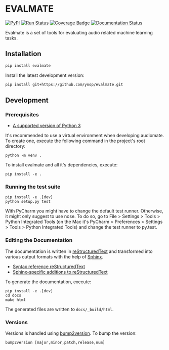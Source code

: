 # EVALMATE

[![PyPI](https://img.shields.io/pypi/v/evalmate.svg)](https://pypi.python.org/pypi/evalmate)
[![Run Status](https://api.shippable.com/projects/5b6c0016c767f20700d1d2e0/badge?branch=master)](https://app.shippable.com/github/ynop/evalmate)
[![Coverage Badge](https://api.shippable.com/projects/5b6c0016c767f20700d1d2e0/coverageBadge?branch=master)](https://app.shippable.com/github/ynop/evalmate)
[![Documentation Status](https://readthedocs.org/projects/evalmate/badge/?version=latest)](https://evalmate.readthedocs.io/en/latest/?badge=latest)

Evalmate is a set of tools for evaluating audio related machine learning tasks.

## Installation

```sh
pip install evalmate 
```

Install the latest development version:

```sh
pip install git+https://github.com/ynop/evalmate.git
```

## Development

### Prerequisites

* [A supported version of Python 3](https://docs.python.org/devguide/index.html#status-of-python-branches)

It's recommended to use a virtual environment when developing audiomate. To create one, execute the following command in the project's root directory:

```
python -m venv .
```

To install evalmate and all it's dependencies, execute:

```
pip install -e .
```

### Running the test suite

```
pip install -e .[dev]
python setup.py test
```

With PyCharm you might have to change the default test runner. Otherwise, it might only suggest to use nose. To do so, go to File > Settings > Tools > Python Integrated Tools (on the Mac it's PyCharm > Preferences > Settings > Tools > Python Integrated Tools) and change the test runner to py.test.

### Editing the Documentation

The documentation is written in [reStructuredText](http://docutils.sourceforge.net/rst.html) and transformed into various output formats with the help of [Sphinx](http://www.sphinx-doc.org/).

* [Syntax reference reStructuredText](http://docutils.sourceforge.net/docs/user/rst/quickref.html)
* [Sphinx-specific additions to reStructuredText](http://www.sphinx-doc.org/en/stable/markup/index.html)

To generate the documentation, execute:

```
pip install -e .[dev]
cd docs
make html
```

The generated files are written to `docs/_build/html`.

### Versions

Versions is handled using [bump2version](https://github.com/c4urself/bump2version). To bump the version:

```
bump2version [major,minor,patch,release,num]
```


